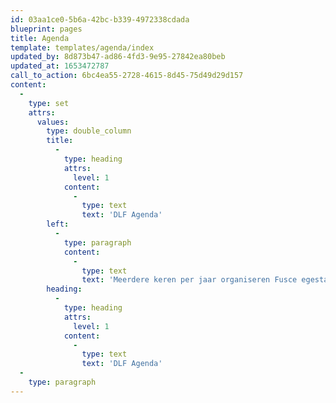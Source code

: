 ```yaml
---
id: 03aa1ce0-5b6a-42bc-b339-4972338cdada
blueprint: pages
title: Agenda
template: templates/agenda/index
updated_by: 8d873b47-ad86-4fd3-9e95-27842ea80beb
updated_at: 1653472787
call_to_action: 6bc4ea55-2728-4615-8d45-75d49d29d157
content:
  -
    type: set
    attrs:
      values:
        type: double_column
        title:
          -
            type: heading
            attrs:
              level: 1
            content:
              -
                type: text
                text: 'DLF Agenda'
        left:
          -
            type: paragraph
            content:
              -
                type: text
                text: 'Meerdere keren per jaar organiseren Fusce egestas, quam ut faucibus facilisis, justo elit interdum ligula, vitae accumsan erat mi non erat. Curabitur at cursus ipsum, in lacinia mi. Integer a metus cursus, tempus lacus non, vestibulum sapien. Donec semper mi tortor, sit amet efficitur mauris tristique et.'
        heading:
          -
            type: heading
            attrs:
              level: 1
            content:
              -
                type: text
                text: 'DLF Agenda'
  -
    type: paragraph
---
```

